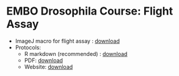 # EMBO Drosophila Course: Flight Assay


- ImageJ macro for flight assay : [download](https://raw.githubusercontent.com/PallaresLab/EMBL_Drosophila_course_2025/main/scripts/FlightAssay.ijm) 
- Protocols:
    - R markdown (recommended) : [download](https://raw.githubusercontent.com/PallaresLab/EMBL_Drosophila_course_2025/main/scripts/flight_assay_analysis.Rmd)
    - PDF: [download](https://raw.githubusercontent.com/PallaresLab/EMBL_Drosophila_course_2025/main/protocols/flight_assay_analysis.pdf)
    - Website: [download](https://junishigohoka.github.io/flight_assay_analysis.html) 

